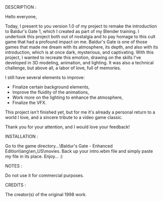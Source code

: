 DESCRIPTION :

Hello everyone,

Today, I present to you version 1.0 of my project to remake the introduction to Baldur's Gate 1, which I created as part of my Blender training.
I undertook this project both out of nostalgia and to pay homage to this cult game that had a profound impact on me. Baldur's Gate is one of those games that made me dream with its atmosphere, its depth, and also with its introduction, which is at once dark, mysterious, and captivating.
With this project, I wanted to recreate this emotion, drawing on the skills I've developed in 3D modeling, animation, and lighting. It was also a technical challenge, but above all, a labor of love, full of memories.

I still have several elements to improve:

* Finalize certain background elements,
* Improve the fluidity of the animations,
* Work more on the lighting to enhance the atmosphere,
* Finalize the VFX.

This project isn't finished yet, but for me it's already a personal return to a world I love, and a sincere tribute to a video game classic.

Thank you for your attention, and I would love your feedback!

INSTALLATION :

Go to the game directory...\Baldur's Gate - Enhanced Edition\lang\en_US\movies. Back up your intro.wbm file and simply paste my file in its place. Enjoy... :)

NOTES : 

Do not use it for commercial purposes.

CREDITS :

The creator(s) of the original 1998 work.

